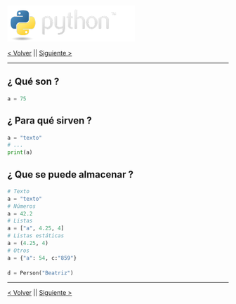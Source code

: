 <img src="../assets/img/python-logo.png" />

[< Volver](intro.md) || [Siguiente >](./data_types.md)

---

## ¿ Qué son ?

```python
a = 75
```

## ¿ Para qué sirven ?

```python
a = "texto"
# ...
print(a)
```

## ¿ Que se puede almacenar ?

```python
# Texto
a = "texto"
# Números
a = 42.2
# Listas
a = ["a", 4.25, 4]
# Listas estáticas
a = (4.25, 4)
# Otros
a = {"a": 54, c:"859"}

d = Person("Beatriz")
```

---

[< Volver](intro.md) || [Siguiente >](./data_types.md)
